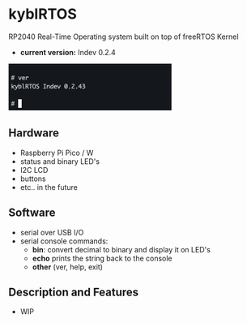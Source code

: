 # kyblRTOS

RP2040 Real-Time Operating system built on top of freeRTOS Kernel
- **current version:** Indev 0.2.4

![kyblrtos_pic](version.jpg)

## Hardware
- Raspberry Pi Pico / W
- status and binary LED's
- I2C LCD
- buttons
- etc.. in the future

## Software
- serial over USB I/O
- serial console commands:
  * **bin**: convert decimal to binary and display it on LED's
  * **echo** prints the string back to the console
  * **other** (ver, help, exit)
 
## Description and Features

- WIP
